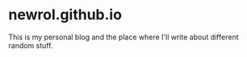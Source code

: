 # newrol.github.io

This is my personal blog and the place where I'll write about different random stuff.
